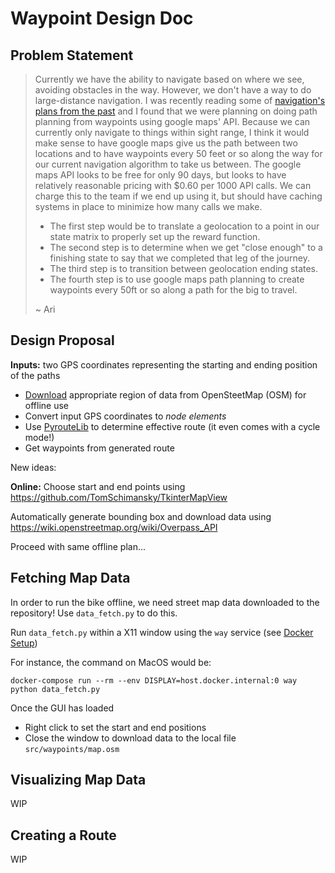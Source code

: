 # Waypoint Design Doc

## Problem Statement

> Currently we have the ability to navigate based on where we see, avoiding
> obstacles in the way. However, we don't have a way to do large-distance
> navigation. I was recently reading some of [navigation's plans from the past](https://drive.google.com/file/d/0B6KdkZUjU006VWdEQTdoZzRERDQ/view?resourcekey=0-UbjFfBvkBSd_YXUj8sl95g) and I
> found that we were planning on doing path planning from waypoints using google
> maps' API. Because we can currently only navigate to things within sight range,
> I think it would make sense to have google maps give us the path between two
> locations and to have waypoints every 50 feet or so along the way for our
> current navigation algorithm to take us between. The google maps API looks to
> be free for only 90 days, but looks to have relatively reasonable pricing with
> $0.60 per 1000 API calls. We can charge this to the team if we end up using it,
> but should have caching systems in place to minimize how many calls we make.
>
> * The first step would be to translate a geolocation to a point in our state
>   matrix to properly set up the reward function.
> * The second step is to determine when we get "close enough" to a finishing state
>   to say that we completed that leg of the journey.
> * The third step is to transition between geolocation ending states.
> * The fourth step is to use google maps path planning to create waypoints every
>   50ft or so along a path for the big to travel.
>
> ~ Ari

## Design Proposal

**Inputs:** two GPS coordinates representing the starting and ending position of
the paths

* [Download](https://wiki.openstreetmap.org/wiki/Downloading_data) appropriate
  region of data from OpenSteetMap (OSM) for offline use
* Convert input GPS coordinates to _node_ _elements_
* Use [PyrouteLib](https://wiki.openstreetmap.org/wiki/PyrouteLib) to determine
  effective route (it even comes with a cycle mode!)
* Get waypoints from generated route

New ideas:

**Online:**
Choose start and end points using <https://github.com/TomSchimansky/TkinterMapView>

Automatically generate bounding box and download data using
<https://wiki.openstreetmap.org/wiki/Overpass_API>

Proceed with same offline plan...

## Fetching Map Data

In order to run the bike offline, we need street map data downloaded to the
repository! Use `data_fetch.py` to do this.

Run `data_fetch.py` within a X11 window using the `way` service (see [Docker Setup](/README.md))

For instance, the command on MacOS would be:

```text
docker-compose run --rm --env DISPLAY=host.docker.internal:0 way python data_fetch.py
```

Once the GUI has loaded

* Right click to set the start and end positions
* Close the window to download data to the local file `src/waypoints/map.osm`

## Visualizing Map Data

WIP

## Creating a Route

WIP
